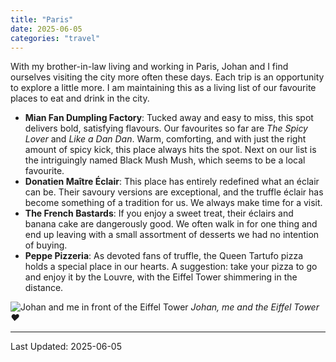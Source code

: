 ```yaml
---
title: "Paris"
date: 2025-06-05
categories: "travel"
---
```


With my brother-in-law living and working in Paris, Johan and I find ourselves visiting the city more often these days. Each trip is an opportunity to explore a little more. I am maintaining this as a living list of our favourite places to eat and drink in the city.

- **Mian Fan Dumpling Factory**: Tucked away and easy to miss, this spot delivers bold, satisfying flavours. Our favourites so far are *The Spicy Lover* and *Like a Dan Dan*. Warm, comforting, and with just the right amount of spicy kick, this place always hits the spot. Next on our list is the intriguingly named Black Mush Mush, which seems to be a local favourite.
- **Donatien Maître Éclair**: This place has entirely redefined what an éclair can be. Their savoury versions are exceptional, and the truffle éclair has become something of a tradition for us. We always make time for a visit.
- **The French Bastards**: If you enjoy a sweet treat, their éclairs and banana cake are dangerously good. We often walk in for one thing and end up leaving with a small assortment of desserts we had no intention of buying.
- **Peppe Pizzeria**: As devoted fans of truffle, the Queen Tartufo pizza holds a special place in our hearts. A suggestion: take your pizza to go and enjoy it by the Louvre, with the Eiffel Tower shimmering in the distance.

![Johan and me in front of the Eiffel Tower](/images/notes/20250605_paris/eiffel_tower.jpg)
*Johan, me and the Eiffel Tower ♥️*

---
Last Updated: 2025-06-05 